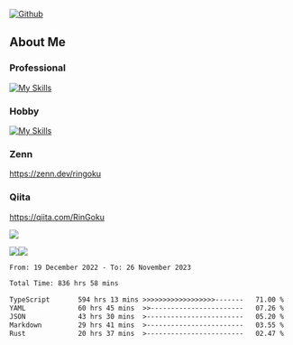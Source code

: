 [![Github](https://img.shields.io/github/followers/skyt-a?label=Follow&style=social)](https://github.com/skyt-a)

## About Me
### Professional
[![My Skills](https://skillicons.dev/icons?i=react,ts,js,nodejs,java,graphql,firebase,githubactions&theme=light)](https://skillicons.dev)
### Hobby
[![My Skills](https://skillicons.dev/icons?i=unity,rust,py&theme=light)](https://skillicons.dev)

### Zenn
https://zenn.dev/ringoku
### Qiita
https://qiita.com/RinGoku


![](https://github-profile-summary-cards.vercel.app/api/cards/profile-details?username=skyt-a&theme=default)

![](https://github-profile-summary-cards.vercel.app/api/cards/repos-per-language?username=skyt-a&theme=default)![](https://github-profile-summary-cards.vercel.app/api/cards/stats?username=RinGoku&theme=default)

<!--START_SECTION:waka-->

```txt
From: 19 December 2022 - To: 26 November 2023

Total Time: 836 hrs 58 mins

TypeScript       594 hrs 13 mins >>>>>>>>>>>>>>>>>>-------   71.00 %
YAML             60 hrs 45 mins  >>-----------------------   07.26 %
JSON             43 hrs 30 mins  >------------------------   05.20 %
Markdown         29 hrs 41 mins  >------------------------   03.55 %
Rust             20 hrs 37 mins  >------------------------   02.47 %
```

<!--END_SECTION:waka-->
